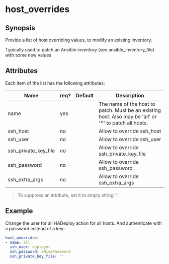 # host_overrides

## Synopsis

Provide a list of host overriding values, to modify an existing inventory.

Typically used to patch an Ansible inventory (see ansible_inventory_file) with some new values

## Attributes

Each item of the list has the following attributes:


Name|req?|Default|Description
---|---|---|---
name|yes||The name of the host to patch. Must be an existing host. Also may be 'all' or '*' to patch all hosts.
ssh_host|no||Allow to override ssh_host
ssh_user|no||Allow to override ssh_user
ssh_private_key_file|no||Allow to override ssh_private_key_file
ssh_password|no||Allow to override ssh_password
ssh_extra_args|no||Allow to override ssh_extra_args

> To suppress an attribute, set it to empty string: ''

## Example

Change the user for all HADeploy action for all hosts. And authenticate with a password instead of a key:

```yaml
host_overrides:
- name: all
  ssh_user: deployer      
  ssh_password: aNicePassword
  ssh_private_key_file: ''
```

